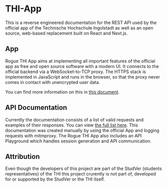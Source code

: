# THI-App

This is a reverse engineered documentation for the REST API used by the official
app of the Technische Hochschule Ingolstadt as well as an open source, web-based 
replacement built on React and Next.js.

## App

Rogue THI App aims at implementing all important features of the official
app as free and open source software with a modern UI.
It connects to the official backend via a WebSocket-to-TCP proxy. The HTTPS
stack is implemented in JavaScript and runs in the browser, so that the proxy
never comes in contact with unencrypted user data.

You can find more information on this in [this document](data-security.md).

## API Documentation

Currently the documentation consists of a list of valid requests and examples
of their responses.
You can view [the full list here](thi-rest-api.md). This documentation was
created manually by using the official App and logging requests with mitmproxy.
The Rogue THI App also includes an API Playground which handles session
generation and API communication.

## Attribution

Even though the developers of this project are part of the StudVer (students
representatives) of the THI this project crurently is not part of, developed
for or supported by the StudVer or the THI itself. 
